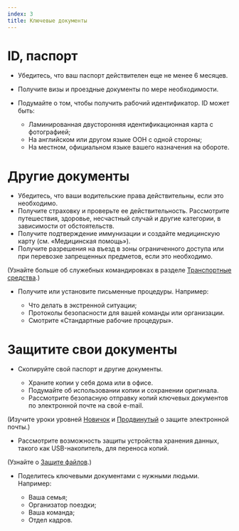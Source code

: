 ```yaml
---
index: 3
title: Ключевые документы
---
```

# ID, паспорт

*   Убедитесь, что ваш паспорт действителен еще не менее 6 месяцев.
*   Получите визы и проездные документы по мере необходимости.
*   Подумайте о том, чтобы получить рабочий идентификатор. ID может быть:

    * Ламинированная двусторонняя идентификационная карта с фотографией;
    * На английском или другом языке ООН с одной стороны;
    * На местном, официальном языке вашего назначения на обороте.

# Другие документы

*   Убедитесь, что ваши водительские права действительны, если это необходимо.
*   Получите страховку и проверьте ее действительность. Рассмотрите путешествия, здоровье, несчастный случай и другие категории, в зависимости от обстоятельств.
*   Получите подтверждение иммунизации и создайте медицинскую карту (см. «Медицинская помощь»).
*   Получите разрешения на въезд в зоны ограниченного доступа или при перевозке запрещенных предметов, если это необходимо.

(Узнайте больше об служебных командировках в разделе [Транспортные средства](umbrella://travel/vehicles).)

*   Получите или установите письменные процедуры. Например:

    * Что делать в экстренной ситуации;
    * Протоколы безопасности для вашей команды или организации.
    * Смотрите «Стандартные рабочие процедуры».

# Защитите свои документы

*   Скопируйте свой паспорт и другие документы.

    * Храните копии у себя дома или в офисе.
    * Подумайте об использовании копии и сохранении оригинала.
    * Рассмотрите безопасную отправку копий ключевых документов по электронной почте на свой e-mail.

(Изучите уроки уровней [Новичок](umbrella://communications/email/beginner) и [Продвинутый](umbrella://communications/email/advanced) о защите электронной почты.)

* Рассмотрите возможность защиты устройства хранения данных, такого как USB-накопитель, для переноса копий.

(Узнайте о [Защите файлов](umbrella://information/protecting-files).)

*   Поделитесь ключевыми документами с нужными людьми. Например:

    * Ваша семья;
    * Организатор поездки;
    * Ваша команда;
    * Отдел кадров.
